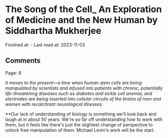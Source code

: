 # The Song of the Cell_ An Exploration of Medicine and the New Human by Siddhartha Mukherjee

Finished at: -
Last read at: 2023-11-03

## Comments

Page: 8

*It moves to the present—a time when human stem cells are being manipulated by scientists and infused into patients with chronic, potentially life-threatening diseases such as diabetes and sickle cell anemia, and electrodes are being inserted into cellular circuits of the brains of men and women with recalcitrant neurological illnesses.*

**Our lack of understanding of biology is something we'll look back and laugh at in about 50 years. We're so far off understanding how to work with them, but it feels like there's just the slightest change of perspective to unlock free manipulation of them. Michael Levin's work will be the start. 
